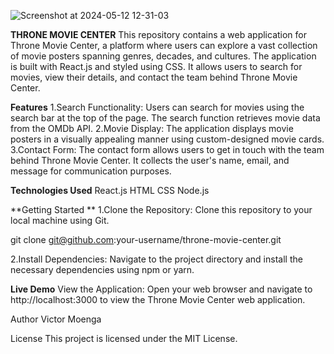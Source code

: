 ![Screenshot at 2024-05-12 12-31-03](https://github.com/vmoenga/Throne-movie-center/assets/125445625/209f08ce-051d-4dd1-8026-dd084e3308ee)

**THRONE MOVIE CENTER**
This repository contains a web application for Throne Movie Center, a platform where users can explore a vast collection of movie posters spanning genres, decades, and cultures. The application is built with React.js and styled using CSS. It allows users to search for movies, view their details, and contact the team behind Throne Movie Center.

**Features**
1.Search Functionality: Users can search for movies using the search bar at the top of the page. The search function retrieves movie data from the OMDb API.
2.Movie Display: The application displays movie posters in a visually appealing manner using custom-designed movie cards.
3.Contact Form: The contact form allows users to get in touch with the team behind Throne Movie Center. It collects the user's name, email, and message for communication purposes.

**Technologies Used**
React.js
HTML
CSS
Node.js

**Getting Started **
1.Clone the Repository: Clone this repository to your local machine using Git.

  git clone git@github.com:your-username/throne-movie-center.git

2.Install Dependencies: Navigate to the project directory and install the necessary dependencies using npm or yarn.

**Live Demo**
View the Application: Open your web browser and navigate to http://localhost:3000 to view the Throne Movie Center web application.

Author
Victor Moenga

License
This project is licensed under the MIT License.

